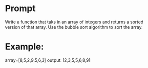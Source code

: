 # Prompt
 Write a function that taks in an array of integers and returns a sorted version of that array. Use the bubble sort algorithm to sort the array.

# Example:
array=[8,5,2,9,5,6,3]
output: [2,3,5,5,6,8,9]



